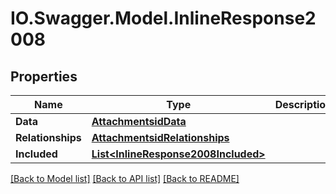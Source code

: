 # IO.Swagger.Model.InlineResponse2008
## Properties

Name | Type | Description | Notes
------------ | ------------- | ------------- | -------------
**Data** | [**AttachmentsidData**](AttachmentsidData.md) |  | [optional] 
**Relationships** | [**AttachmentsidRelationships**](AttachmentsidRelationships.md) |  | [optional] 
**Included** | [**List&lt;InlineResponse2008Included&gt;**](InlineResponse2008Included.md) |  | [optional] 

[[Back to Model list]](../README.md#documentation-for-models) [[Back to API list]](../README.md#documentation-for-api-endpoints) [[Back to README]](../README.md)

